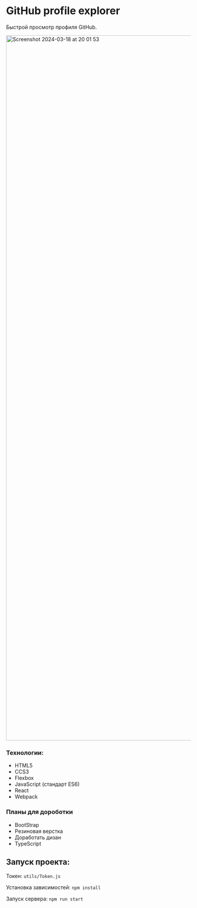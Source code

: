 # GitHub profile explorer

Быстрой просмотр профиля GitHub.

<img width="1920" alt="Screenshot 2024-03-18 at 20 01 53" src="https://github.com/wakeuphaku/github-profile-explorer/assets/125159427/4c80fec0-2e20-4d2c-82fd-feaac9ae7b88">

### Технологии:
+ HTML5
+ CCS3
+ Flexbox
+ JavaScript (стандарт ES6)
+ React
+ Webpack

### Планы для дороботки

+ BootStrap
+ Резиновая верстка
+ Доработать дизан
+ TypeScript

## Запуск проекта:
Токен: `utils/Token.js`

Установка зависимостей: `npm install`

Запуск сервера: `npm run start`


